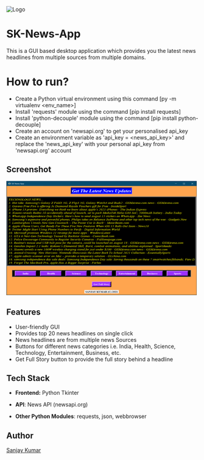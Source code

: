 
![Logo](https://raw.githubusercontent.com/sanju6890/SK-News-App/master/app_icon.ico)

    
# SK-News-App
This is a GUI based desktop application which provides you the latest news headlines from multiple sources from multiple domains.

# How to run?
- Create a Python virtual environment using this command [py -m virtualenv <env_name>] 
- Install 'requests' module using the command [pip install requests]
- Install 'python-decouple' module using the command [pip install python-decouple]
- Create an account on 'newsapi.org' to get your personalised api_key
- Create an environment variable as 'api_key = <news_api_key>' and replace the 'news_api_key' with your personal api_key from 'newsapi.org' account

## Screenshot

![App Screenshot](https://raw.githubusercontent.com/sanju6890/SK-News-App/master/App-Screenshot.PNG)

  
## Features

- User-friendly GUI
- Provides top 20 news headlines on single click
- News headlines are from multiple news Sources
- Buttons for different news categories i.e. India, Health, Science, Technology, Entertainment, Business, etc.
- Get Full Story button to provide the full story behind a headline

  
## Tech Stack

- **Frontend:** Python Tkinter

- **API**: News API (newsapi.org)

- **Other Python Modules**: requests, json, webbrowser

  
## Author

[Sanjay Kumar](https://github.com/sanju6890)

  